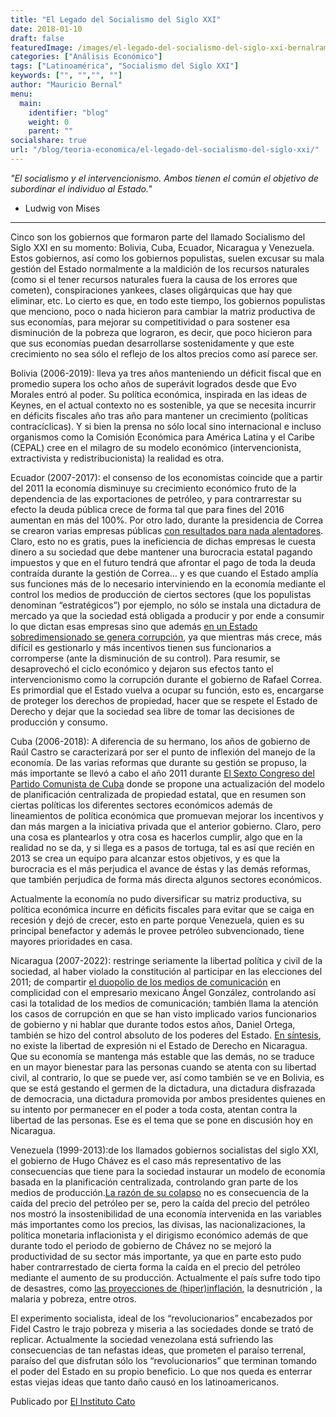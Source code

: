 ```yaml
---
title: "El Legado del Socialismo del Siglo XXI"
date: 2018-01-10
draft: false
featuredImage: /images/el-legado-del-socialismo-del-siglo-xxi-bernalramos.jpg
categories: ["Análisis Económico"]
tags: ["Latinoamérica", "Socialismo del Siglo XXI"]
keywords: ["", "","", ""]
author: "Mauricio Bernal"
menu:
  main:
    identifier: "blog"
    weight: 0 
    parent: ""
socialshare: true
url: "/blog/teoria-economica/el-legado-del-socialismo-del-siglo-xxi/"
---
```


*"El socialismo y el intervencionismo. Ambos tienen el común el objetivo de subordinar el individuo al Estado."* 

- Ludwig von Mises

---

Cinco son los gobiernos que formaron parte del llamado Socialismo del Siglo XXI en su momento: Bolivia, Cuba, Ecuador, Nicaragua y Venezuela. Estos gobiernos, así como los gobiernos populistas, suelen excusar su mala gestión del Estado normalmente a la maldición de los recursos naturales (como si el tener recursos naturales fuera la causa de los errores que cometen), conspiraciones yankees, clases oligárquicas que hay que eliminar, etc. Lo cierto es que, en todo este tiempo, los gobiernos populistas que menciono, poco o nada hicieron para cambiar la matriz productiva de sus economías, para mejorar su competitividad o para sostener esa disminución de la pobreza que lograron, es decir, que poco hicieron para que sus economías puedan desarrollarse sostenidamente y que este crecimiento no sea sólo el reflejo de los altos precios como así parece ser.

Bolivia (2006-2019): lleva ya tres años manteniendo un déficit fiscal que en promedio supera los ocho años de superávit logrados desde que Evo Morales entró al poder. Su política económica, inspirada en las ideas de Keynes, en el actual contexto no es sostenible, ya que se necesita incurrir en déficits fiscales año tras año para mantener un crecimiento (políticas contracíclicas). Y si bien la prensa no sólo local sino internacional e incluso organismos como la  Comisión Económica para América Latina y el Caribe (CEPAL) cree en el milagro de su modelo económico (intervencionista, extractivista y redistribucionista) la realidad es otra. 

Ecuador (2007-2017): el consenso de los economistas coincide que a partir del 2011 la economía disminuye su crecimiento económico fruto de la dependencia de las exportaciones de petróleo, y para contrarrestar su efecto la deuda pública crece de forma tal que para fines del 2016 aumentan en más del 100%. Por otro lado, durante la presidencia de Correa se crearon varias empresas públicas [con resultados para nada alentadores](https://www.expreso.ec/actualidad/epoca-deficit-empresas-publicas-85210.html). Claro, esto no es gratis, pues la ineficiencia de dichas empresas le cuesta dinero a su sociedad que debe mantener una burocracia estatal pagando impuestos y que en el futuro tendrá que afrontar el pago de toda la deuda contraída durante la gestión de Correa… y es que cuando el Estado amplía sus funciones más de lo necesario interviniendo en la economía mediante el control los medios de producción de ciertos sectores (que los populistas denominan “estratégicos”) por ejemplo, no sólo se instala una dictadura de mercado ya que la sociedad está obligada a producir y por ende a consumir lo que dictan esas empresas sino que además [en un Estado sobredimensionado se genera corrupción](https://www.libremercado.com/2007-04-29/gabriel-calzada-el-socialismo-causa-la-corrupcion-5197736/), ya que mientras más crece, más difícil es gestionarlo y  más incentivos tienen sus funcionarios a corromperse (ante la disminución de su control). Para resumir, se desaprovechó el ciclo económico y dejaron sus efectos tanto el intervencionismo como la corrupción durante el gobierno de Rafael Correa. Es primordial que el Estado vuelva a ocupar su función, esto es, encargarse de proteger los derechos de propiedad, hacer que se respete el Estado de Derecho y dejar que la sociedad sea libre de tomar las decisiones de producción y consumo.

Cuba (2006-2018): A diferencia de su hermano, los años de gobierno de Raúl Castro se caracterizará por ser el punto de inflexión del manejo de la economía. De las varias reformas que durante su gestión se propuso, la más importante se llevó a cabo el año 2011 durante [El Sexto Congreso del Partido Comunista de Cuba](https://revistasocialesyjuridicas.files.wordpress.com/2012/02/08-tm-04.pdf) donde se propone una actualización del modelo de planificación centralizada de propiedad estatal, que en resumen son ciertas políticas los diferentes sectores económicos además de lineamientos de política económica que promuevan mejorar los incentivos y dan más margen a la iniciativa privada que el anterior gobierno. Claro, pero una cosa es plantearlos y otra cosa es hacerlos cumplir, algo que en la realidad no se da, y si llega es a pasos de tortuga, tal es así que recién en 2013 se crea un equipo para alcanzar estos objetivos, y es que la burocracia es el más perjudica el avance de éstas y las demás reformas, que también perjudica de forma más directa algunos sectores económicos.

Actualmente la economía no pudo diversificar su matriz productiva, su política económica incurre en déficits fiscales para evitar que se caiga en recesión y dejó de crecer, esto en parte porque Venezuela, quien es su principal benefactor y además le provee petróleo subvencionado, tiene mayores prioridades en casa.

Nicaragua (2007-2022): restringe seriamente la libertad política y civil de la sociedad, al haber violado la constitución al participar en las elecciones del 2011; de compartir [el duopolio de los medios de comunicación](https://www.observacom.org/de-quien-son-los-medios-en-nicaragua/) en complicidad con el empresario mexicano Ángel González, controlando así casi la totalidad de los medios de comunicación; también llama la atención los casos de corrupción en que se han visto implicado varios funcionarios de gobierno y ni hablar que durante todos estos años, Daniel Ortega, también se hizo del control absoluto de los poderes del Estado. [ En síntesis](https://www.laprensani.com/2017/03/04/nacionales/2192901-estados-unidos-autoritarismo-corrupcion-nicaragua), no existe la libertad de expresión ni el Estado de Derecho en Nicaragua. Que su economía se mantenga más estable que las demás, no se traduce en un mayor bienestar para las personas cuando se atenta con su libertad civil, al contrario, lo que se puede ver, así como también se ve en Bolivia, es que se está gestando el germen de la dictadura, una dictadura disfrazada de democracia, una dictadura promovida por ambos presidentes quienes en su intento por permanecer en el poder a toda costa, atentan contra la libertad de las personas. Ese es el tema que se pone en discusión hoy en Nicaragua.

Venezuela (1999-2013):de los llamados gobiernos socialistas del siglo XXI, el gobierno de Hugo Chávez es el caso más representativo de las consecuencias que tiene para la sociedad instaurar un modelo de economía basada en la planificación centralizada, controlando gran parte de los medios de producción.[La razón de su colapso](https://www.libremercado.com/2017-03-14/la-verdadera-causa-del-colapso-de-venezuela-no-es-la-caida-del-petroleo-1276594679/) no es consecuencia de la caída del precio del petróleo per se, pero la caída del precio del petróleo nos mostró la insostenibilidad de una economía intervenida en las variables más importantes como los precios, las divisas, las nacionalizaciones, la política monetaria inflacionista y el dirigismo económico además de que durante todo el periodo de gobierno de Chávez no se mejoró la productividad de su sector más importante, ya que en parte esto pudo haber contrarrestado de cierta forma la caída en el precio del petróleo mediante el aumento de su producción. Actualmente el país sufre todo tipo de desastres, como [las proyecciones de (hiper)inflación](https://www.imf.org/en/Countries/VEN#ataglance), la desnutrición , la malaria y pobreza, entre otros.

El experimento socialista, ideal de los “revolucionarios” encabezados por Fidel Castro le trajo pobreza y miseria a las sociedades donde se trató de replicar. Actualmente la sociedad venezolana está sufriendo las consecuencias de tan nefastas ideas, que prometen el paraíso terrenal, paraíso del que disfrutan sólo los “revolucionarios” que terminan tomando el poder del Estado en su propio beneficio. Lo que nos queda es enterrar estas viejas ideas que tanto daño causó en los latinoamericanos.

Publicado por [El Instituto Cato](https://www.elcato.org/el-legado-del-socialismo-del-siglo-xxi)
